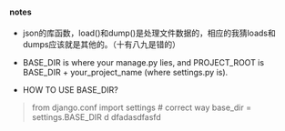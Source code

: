 #### notes  
* json的库函数，load()和dump()是处理文件数据的，相应的我猜loads和dumps应该就是其他的。（十有八九是错的）

* BASE_DIR is where your manage.py lies, and PROJECT_ROOT is BASE_DIR + your_project_name (where settings.py is).

* HOW TO USE BASE_DIR?
> from django.conf import settings # correct way
> base_dir = settings.BASE_DIR    d     dfadasdfasfd